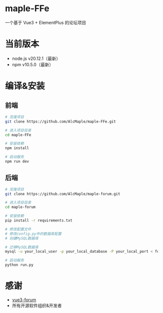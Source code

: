 # maple-FFe

一个基于 Vue3 + ElementPlus 的论坛项目

# 当前版本

- node.js v20.12.1（最新）
- npm v10.5.0（最新）

# 编译&安装

## 前端

```bash
# 克隆项目
git clone https://github.com/AlcMaple/maple-FFe.git

# 进入项目目录
cd maple-FFe

# 安装依赖
npm install

# 启动服务
npm run dev
```

## 后端

```bash
# 克隆项目
git clone https://github.com/AlcMaple/maple-forum.git

# 进入项目目录
cd maple-forum

# 安装依赖
pip install -r requirements.txt

# 修改配置文件
# 修改config.py中的数据库配置
# 创建MySQL数据库

# 迁移MySQL数据库
mysql -u your_local_user -p your_local_database -P your_local_port < forum.sql

# 启动服务
python run.py
```

# 感谢

- [vue3-forum](https://github.com/Shiftqueue/vue3-forum)
- 所有开源软件组织&开发者
